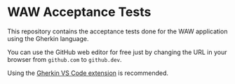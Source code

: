 # WAW Acceptance Tests

This repository contains the acceptance tests done for the WAW application using the Gherkin language.

You can use the GitHub web editor for free just by changing the URL in your browser from `github.com` to `github.dev`.

Using the [Gherkin VS Code extension](https://marketplace.visualstudio.com/items?itemName=alexkrechik.cucumberautocomplete) is recommended.